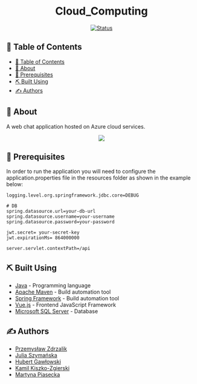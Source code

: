 <h1 align="center">Cloud_Computing</h1>
<div align="center">

[![Status](https://img.shields.io/badge/status-finished-success.svg)]()

</div>

## 📝 Table of Contents

- [📝 Table of Contents](#-table-of-contents)
- [🧐 About <a name = "about"></a>](#-about-)
- [🔑 Prerequisites <a name = "prerequisites"></a>](#-prerequisites-)
- [⛏️ Built Using <a name = "built_using"></a>](#️-built-using-)
- [✍️ Authors <a name = "authors"></a>](#️-authors-)

## 🧐 About <a name = "about"></a>
A web chat application hosted on Azure cloud services. 

<p align="center">
  <img src="https://user-images.githubusercontent.com/45401422/111082433-8440bd80-8508-11eb-87fa-5861b639fdf4.gif" >
</p>

## 🔑 Prerequisites <a name = "prerequisites"></a>

In order to run the application you will need to configure the application.properties file in the resources folder as shown in the example below:

```
logging.level.org.springframework.jdbc.core=DEBUG

# DB
spring.datasource.url=your-db-url
spring.datasource.username=your-username
spring.datasource.password=your-password

jwt.secret= your-secret-key
jwt.expirationMs= 864000000

server.servlet.contextPath=/api
```

## ⛏️ Built Using <a name = "built_using"></a>

- [Java](www.java.com) - Programming language
- [Apache Maven](www.maven.apache.org) - Build automation tool
- [Spring Framework](spring.io) - Build automation tool
- [Vue.js](https://vuejs.org/) - Frontend JavaScript Framework
- [Microsoft SQL Server](https://www.microsoft.com/pl-pl/sql-server/) - Database

## ✍️ Authors <a name = "authors"></a>

* [Przemysław Zdrzalik](https://github.com/ZdrzalikPrzemyslaw)
* [Julia Szymańska](https://github.com/JuliaSzymanska)
* [Hubert Gawłowski](https://github.com/hubertgaw)
* [Kamil Kiszko-Zgierski](https://github.com/KiszczixIsCoding)
* [Martyna Piasecka](https://github.com/MartynaCys)
